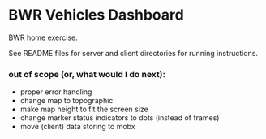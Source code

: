# BWR Vehicles Dashboard

BWR home exercise.

See README files for server and client directories for running instructions.

### out of scope (or, what would I do next):

- proper error handling
- change map to topographic
- make map height to fit the screen size
- change marker status indicators to dots (instead of frames)
- move (client) data storing to mobx